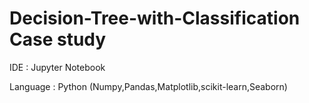 # Decision-Tree-with-Classification Case study
IDE : Jupyter Notebook

Language : Python (Numpy,Pandas,Matplotlib,scikit-learn,Seaborn)
